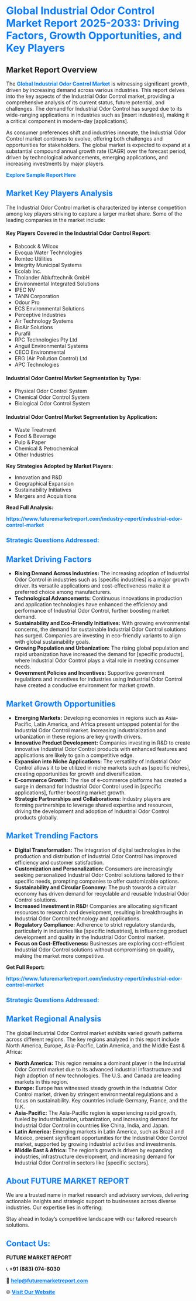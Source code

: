 <h1 style="color: #007BFF;">Global Industrial Odor Control Market Report 2025-2033: Driving Factors, Growth Opportunities, and Key Players</h1>

<section id="overview">
<h2>Market Report Overview</h2>
<p>The <a href="https://www.futuremarketreport.com/industry-report/industrial-odor-control-market" style="color: #007BFF; text-decoration: none;"><strong>Global Industrial Odor Control Market</strong></a> is witnessing significant growth, driven by increasing demand across various industries. This report delves into the key aspects of the Industrial Odor Control market, providing a comprehensive analysis of its current status, future potential, and challenges. The demand for Industrial Odor Control has surged due to its wide-ranging applications in industries such as [insert industries], making it a critical component in modern-day [applications].</p>
<p>As consumer preferences shift and industries innovate, the Industrial Odor Control market continues to evolve, offering both challenges and opportunities for stakeholders. The global market is expected to expand at a substantial compound annual growth rate (CAGR) over the forecast period, driven by technological advancements, emerging applications, and increasing investments by major players.</p>
</section>

<section id="overview">
<p><a href="https://www.futuremarketreport.com/request-sample/reportId=50207" style="color: #007BFF; text-decoration: none;"><strong>Explore Sample Report Here</strong></a></p>
</section>

<section id="key-players">
<h2 style="color: #007BFF;">Market Key Players Analysis</h2>
<p>The Industrial Odor Control market is characterized by intense competition among key players striving to capture a larger market share. Some of the leading companies in the market include:</p>
<h4>Key Players Covered in the Industrial Odor Control Report:</h4>
<ul><li>Babcock &amp; Wilcox</li><li>Evoqua Water Technologies</li><li>Romtec Utilities</li><li>Integrity Municipal Systems</li><li>Ecolab Inc.</li><li>Tholander Ablufttechnik GmbH</li><li>Environmental Integrated Solutions</li><li>IPEC NV</li><li>TANN Corporation</li><li>Odour Pro</li><li>ECS Environmental Solutions</li><li>Perceptive Industries</li><li>Air Technology Systems</li><li>BioAir Solutions</li><li>Purafil</li><li>RPC Technologies Pty Ltd</li><li>Anguil Environmental Systems</li><li>CECO Environmental</li><li>ERG (Air Pollution Control) Ltd</li><li>APC Technologies</li></ul>
<h4>Industrial Odor Control Market Segmentation by Type:</h4>
<ul><li>Physical Odor Control System</li><li>Chemical Odor Control System</li><li>Biological Odor Control System</li></ul>

<h4>Industrial Odor Control Market Segmentation by Application:</h4>
<ul><li>Waste Treatment</li><li>Food &amp; Beverage</li><li>Pulp &amp; Paper</li><li>Chemical &amp; Petrochemical</li><li>Other Industries</li></ul>
<p><strong>Key Strategies Adopted by Market Players:</strong></p>
<ul>
<li>Innovation and R&D</li>
<li>Geographical Expansion</li>
<li>Sustainability Initiatives</li>
<li>Mergers and Acquisitions</li>
</ul>
</section>

<section>
<p><strong>Read Full Analysis: </strong></p><a href="https://www.futuremarketreport.com/industry-report/industrial-odor-control-market" style="color: #007BFF; text-decoration: none;"><strong>https://www.futuremarketreport.com/industry-report/industrial-odor-control-market</strong></a>
<h3 style="color: #007BFF;">Strategic Questions Addressed:</h3>
</section>

<section id="driving-factors">
<h2 style="color: #007BFF;">Market Driving Factors</h2>
<ul>
<li><strong>Rising Demand Across Industries:</strong> The increasing adoption of Industrial Odor Control in industries such as [specific industries] is a major growth driver. Its versatile applications and cost-effectiveness make it a preferred choice among manufacturers.</li>
<li><strong>Technological Advancements:</strong> Continuous innovations in production and application technologies have enhanced the efficiency and performance of Industrial Odor Control, further boosting market demand.</li>
<li><strong>Sustainability and Eco-Friendly Initiatives:</strong> With growing environmental concerns, the demand for sustainable Industrial Odor Control solutions has surged. Companies are investing in eco-friendly variants to align with global sustainability goals.</li>
<li><strong>Growing Population and Urbanization:</strong> The rising global population and rapid urbanization have increased the demand for [specific products], where Industrial Odor Control plays a vital role in meeting consumer needs.</li>
<li><strong>Government Policies and Incentives:</strong> Supportive government regulations and incentives for industries using Industrial Odor Control have created a conducive environment for market growth.</li>
</ul>
</section>

<section id="growth-opportunities">
<h2 style="color: #007BFF;">Market Growth Opportunities</h2>
<ul>
<li><strong>Emerging Markets:</strong> Developing economies in regions such as Asia-Pacific, Latin America, and Africa present untapped potential for the Industrial Odor Control market. Increasing industrialization and urbanization in these regions are key growth drivers.</li>
<li><strong>Innovative Product Development:</strong> Companies investing in R&D to create innovative Industrial Odor Control products with enhanced features and applications are likely to gain a competitive edge.</li>
<li><strong>Expansion into Niche Applications:</strong> The versatility of Industrial Odor Control allows it to be utilized in niche markets such as [specific niches], creating opportunities for growth and diversification.</li>
<li><strong>E-commerce Growth:</strong> The rise of e-commerce platforms has created a surge in demand for Industrial Odor Control used in [specific applications], further boosting market growth.</li>
<li><strong>Strategic Partnerships and Collaborations:</strong> Industry players are forming partnerships to leverage shared expertise and resources, driving the development and adoption of Industrial Odor Control products globally.</li>
</ul>
</section>

<section id="trending-factors">
<h2 style="color: #007BFF;">Market Trending Factors</h2>
<ul>
<li><strong>Digital Transformation:</strong> The integration of digital technologies in the production and distribution of Industrial Odor Control has improved efficiency and customer satisfaction.</li>
<li><strong>Customization and Personalization:</strong> Consumers are increasingly seeking personalized Industrial Odor Control solutions tailored to their specific needs, prompting companies to offer customizable options.</li>
<li><strong>Sustainability and Circular Economy:</strong> The push towards a circular economy has driven demand for recyclable and reusable Industrial Odor Control solutions.</li>
<li><strong>Increased Investment in R&D:</strong> Companies are allocating significant resources to research and development, resulting in breakthroughs in Industrial Odor Control technology and applications.</li>
<li><strong>Regulatory Compliance:</strong> Adherence to strict regulatory standards, particularly in industries like [specific industries], is influencing product development and quality in the Industrial Odor Control market.</li>
<li><strong>Focus on Cost-Effectiveness:</strong> Businesses are exploring cost-efficient Industrial Odor Control solutions without compromising on quality, making the market more competitive.</li>
</ul>
</section>

<section>
<p><strong>Get Full Report: </strong></p><a href="https://www.futuremarketreport.com/industry-report/industrial-odor-control-market" style="color: #007BFF; text-decoration: none;"><strong>https://www.futuremarketreport.com/industry-report/industrial-odor-control-market</strong></a>
<h3 style="color: #007BFF;">Strategic Questions Addressed:</h3>
</section>


<section id="regional-analysis">
<h2 style="color: #007BFF;">Market Regional Analysis</h2>
<p>The global Industrial Odor Control market exhibits varied growth patterns across different regions. The key regions analyzed in this report include North America, Europe, Asia-Pacific, Latin America, and the Middle East & Africa:</p>
<ul>
<li><strong>North America:</strong> This region remains a dominant player in the Industrial Odor Control market due to its advanced industrial infrastructure and high adoption of new technologies. The U.S. and Canada are leading markets in this region.</li>
<li><strong>Europe:</strong> Europe has witnessed steady growth in the Industrial Odor Control market, driven by stringent environmental regulations and a focus on sustainability. Key countries include Germany, France, and the U.K.</li>
<li><strong>Asia-Pacific:</strong> The Asia-Pacific region is experiencing rapid growth, fueled by industrialization, urbanization, and increasing demand for Industrial Odor Control in countries like China, India, and Japan.</li>
<li><strong>Latin America:</strong> Emerging markets in Latin America, such as Brazil and Mexico, present significant opportunities for the Industrial Odor Control market, supported by growing industrial activities and investments.</li>
<li><strong>Middle East & Africa:</strong> The region’s growth is driven by expanding industries, infrastructure development, and increasing demand for Industrial Odor Control in sectors like [specific sectors].</li>
</ul>
</section>

<footer>
<h2 style="color: #007BFF;">About FUTURE MARKET REPORT</h2>
<p>We are a trusted name in market research and advisory services, delivering actionable insights and strategic support to businesses across diverse industries. Our expertise lies in offering:</p>

<p>Stay ahead in today’s competitive landscape with our tailored research solutions.</p>

<h2 style="color: #007BFF;">Contact Us:</h2>
<p><strong>FUTURE MARKET REPORT</strong></p>
<p>📞 <strong>+91 (883) 074-8030</strong></p>
<p>📧 <strong><a href="mailto:help@futuremarketreport.com" style="color: #007BFF;">help@futuremarketreport.com</a></strong></p>
<p>🌐 <strong><a href="https://www.futuremarketreport.com/" style="color: #007BFF;">Visit Our Website</a></strong></p>
</footer>